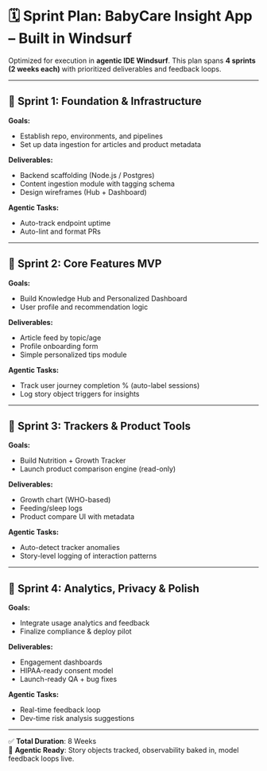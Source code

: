 # 🗓️ Sprint Plan: BabyCare Insight App – Built in Windsurf

Optimized for execution in **agentic IDE Windsurf**. This plan spans **4 sprints (2 weeks each)** with prioritized deliverables and feedback loops.

---

## 🔁 Sprint 1: Foundation & Infrastructure
**Goals:**
- Establish repo, environments, and pipelines
- Set up data ingestion for articles and product metadata

**Deliverables:**
- Backend scaffolding (Node.js / Postgres)
- Content ingestion module with tagging schema
- Design wireframes (Hub + Dashboard)

**Agentic Tasks:**
- Auto-track endpoint uptime
- Auto-lint and format PRs

---

## 🔁 Sprint 2: Core Features MVP
**Goals:**
- Build Knowledge Hub and Personalized Dashboard
- User profile and recommendation logic

**Deliverables:**
- Article feed by topic/age
- Profile onboarding form
- Simple personalized tips module

**Agentic Tasks:**
- Track user journey completion % (auto-label sessions)
- Log story object triggers for insights

---

## 🔁 Sprint 3: Trackers & Product Tools
**Goals:**
- Build Nutrition + Growth Tracker
- Launch product comparison engine (read-only)

**Deliverables:**
- Growth chart (WHO-based)
- Feeding/sleep logs
- Product compare UI with metadata

**Agentic Tasks:**
- Auto-detect tracker anomalies
- Story-level logging of interaction patterns

---

## 🔁 Sprint 4: Analytics, Privacy & Polish
**Goals:**
- Integrate usage analytics and feedback
- Finalize compliance & deploy pilot

**Deliverables:**
- Engagement dashboards
- HIPAA-ready consent model
- Launch-ready QA + bug fixes

**Agentic Tasks:**
- Real-time feedback loop
- Dev-time risk analysis suggestions

---

✅ **Total Duration**: 8 Weeks  
📍 **Agentic Ready**: Story objects tracked, observability baked in, model feedback loops live.
